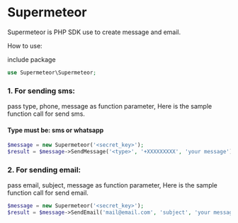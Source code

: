 # Supermeteor
Supermeteor is PHP SDK use to create message and email.

How to use:

include package
```php
use Supermeteor\Supermeteor;
```

### 1. For sending sms:

pass type, phone, message as function parameter,
Here is the sample function call for send sms.

#### Type must be: sms or whatsapp

```php
$message = new Supermeteor('<secret_key>');
$result = $message->SendMessage('<type>', '+XXXXXXXXX', 'your message');
```
### 2. For sending email:

pass email, subject, message as function parameter,
Here is the sample function call for send email.
```php
$message = new Supermeteor('<secret_key>');
$result = $message->SendEmail('mail@email.com', 'subject', 'your message');
```
